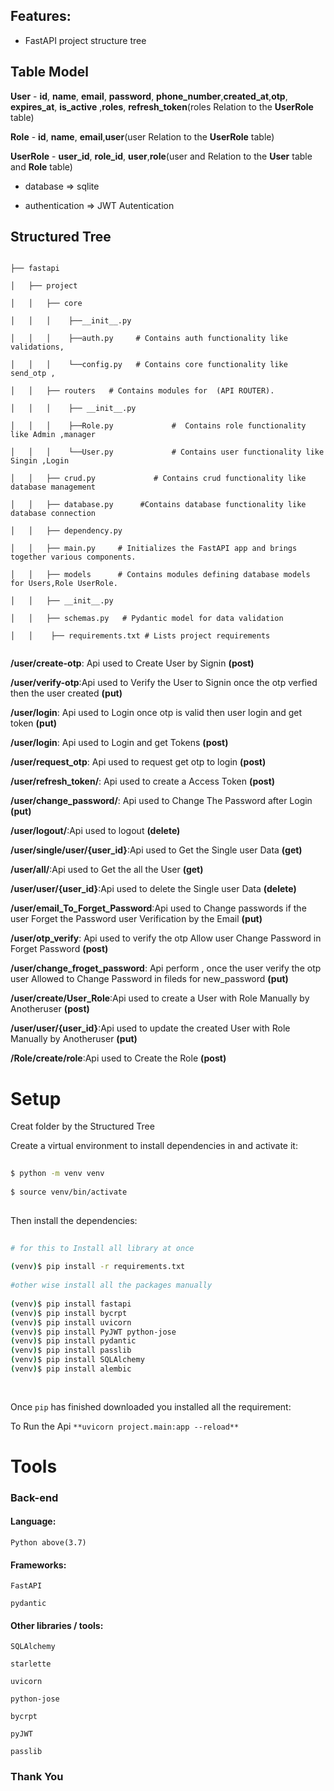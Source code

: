 ## Features:
 
- FastAPI project structure tree
 
## Table Model
  
  **User**
        - **id**, **name**, **email**, **password**, **phone_number**,**created_at**,**otp**, **expires_at**, **is_active** ,**roles**, **refresh_token**(roles Relation to the **UserRole** table)
  
   **Role**
        - **id**, **name**, **email**,**user**(user Relation to the **UserRole** table)
 
   **UserRole**
    - **user_id**, **role_id**, **user**,**role**(user and Relation to the **User** table and **Role** table)
 
- database => sqlite
 
- authentication => JWT Autentication
 
 
## Structured Tree
 
```
 
├── fastapi
 
│   ├── project
 
│   │   ├── core
 
│   │   │    ├──__init__.py
 
│   │   │    ├──auth.py     # Contains auth functionality like  validations,
 
│   │   │    └──config.py   # Contains core functionality like send_otp ,
 
│   │   ├── routers   # Contains modules for  (API ROUTER).
 
│   │   │    ├── __init__.py
 
│   │   │    ├──Role.py				#  Contains role functionality like Admin ,manager
 
│   │   │    └──User.py				# Contains user functionality like Singin ,Login
 
│   │   ├── crud.py				# Contains crud functionality like database management
 
│   │   ├── database.py  	 #Contains database functionality like database connection
 
│   │   ├── dependency.py
 
│   │   ├── main.py     # Initializes the FastAPI app and brings together various components.
 
│   │   ├── models      # Contains modules defining database models for Users,Role UserRole.
 
│   │   ├── __init__.py
 
│   │   ├── schemas.py   # Pydantic model for data validation
 
│   │    ├── requirements.txt # Lists project requirements
 
```
 
**/user/create-otp**: Api used to Create User by Signin **(post)**
 
**/user/verify-otp**:Api used to Verify the User to  Signin once the otp verfied then the user created **(put)**
 
**/user/login**: Api used to Login once otp is valid then user login and get token **(put)**
 
**/user/login**: Api used to Login and get Tokens **(post)**

**/user/request_otp**: Api used to  request get otp to login **(post)**
 
**/user/refresh_token/**: Api used to create a Access Token **(post)**

 
**/user/change_password/**: Api used to Change The Password after Login  **(put)**
 
**/user/logout/**:Api used to logout **(delete)**
 
**/user/single/user/{user_id}**:Api used to Get the Single user Data **(get)**
 
**/user/all/**:Api used to Get the all the User **(get)**
 
**/user/user/{user_id}**:Api used to delete the Single user Data **(delete)**
 
**/user/email_To_Forget_Password**:Api used to Change passwords if the user Forget the Password user Verification by the Email **(put)**
 
**/user/otp_verify**: Api used to verify the otp Allow user Change Password in Forget Password **(post)**
 
**/user/change_froget_password**: Api perform , once the user verify the otp  user Allowed to  Change Password  in fileds for new_password **(put)**
 
**/user/create/User_Role**:Api used to create a User with Role Manually by  Anotheruser **(post)**
 
**/user/user/{user_id}**:Api used to update the created User with Role Manually by  Anotheruser **(put)**
 
**/Role/create/role**:Api used to Create the Role  **(post)**
 
# Setup
Creat folder by the Structured Tree
 
 
Create a virtual environment to install dependencies in and activate it:
 
```sh
 
$ python -m venv venv
 
$ source venv/bin/activate
 
```
 
Then install the dependencies:
 
```sh
 
# for this to Install all library at once
 
(venv)$ pip install -r requirements.txt
 
#other wise install all the packages manually
 
(venv)$ pip install fastapi
(venv)$ pip install bycrpt
(venv)$ pip install uvicorn
(venv)$ pip install PyJWT python-jose
(venv)$ pip install pydantic
(venv)$ pip install passlib
(venv)$ pip install SQLAlchemy
(venv)$ pip install alembic
 
 
```
 
Once `pip` has finished downloaded you installed all the requirement:
 
To Run the Api  `**uvicorn project.main:app --reload**`
 
 
# Tools
 
### Back-end
 
#### Language:
 
    Python above(3.7)
 
#### Frameworks:
 
    FastAPI
 
    pydantic
 
#### Other libraries / tools:
 
    SQLAlchemy
 
    starlette
 
    uvicorn
 
    python-jose
 
    bycrpt
 
    pyJWT
 
    passlib
 
### Thank You
 
